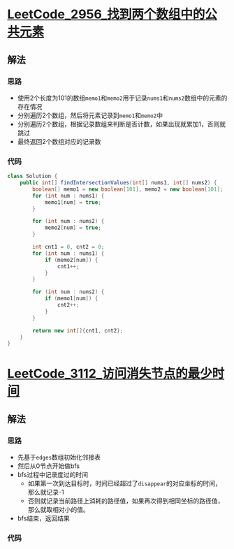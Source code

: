 # [LeetCode_2956_找到两个数组中的公共元素](https://leetcode.cn/problems/find-common-elements-between-two-arrays)
## 解法
### 思路
- 使用2个长度为101的数组`memo1`和`memo2`用于记录`nums1`和`nums2`数组中的元素的存在情况
- 分别遍历2个数组，然后将元素记录到`memo1`和`memo2`中
- 分别遍历2个数组，根据记录数组来判断是否计数，如果出现就累加1，否则就跳过
- 最终返回2个数组对应的记录数
### 代码
```java
class Solution {
    public int[] findIntersectionValues(int[] nums1, int[] nums2) {
        boolean[] memo1 = new boolean[101], memo2 = new boolean[101];
        for (int num : nums1) {
            memo1[num] = true;
        }

        for (int num : nums2) {
            memo2[num] = true;
        }

        int cnt1 = 0, cnt2 = 0;
        for (int num : nums1) {
            if (memo2[num]) {
                cnt1++;
            }
        }

        for (int num : nums2) {
            if (memo1[num]) {
                cnt2++;
            }
        }

        return new int[]{cnt1, cnt2};
    }
}
```
# [LeetCode_3112_访问消失节点的最少时间](https://leetcode.cn/problems/minimum-time-to-visit-disappearing-nodes)
## 解法
### 思路
- 先基于`edges`数组初始化邻接表
- 然后从0节点开始做bfs
- bfs过程中记录度过的时间
  - 如果第一次到达目标时，时间已经超过了`disappear`的对应坐标的时间，那么就记录-1
  - 否则就记录当前路径上消耗的路径值，如果再次得到相同坐标的路径值，那么就取相对小的值。
- bfs结束，返回结果
### 代码
```java

```